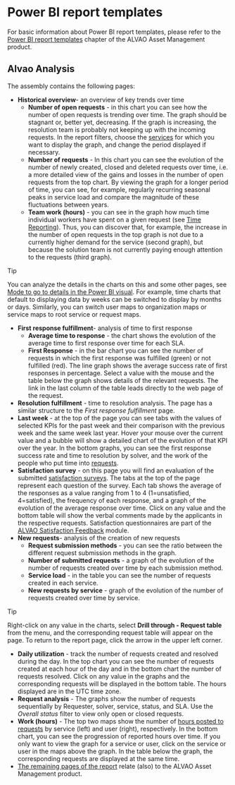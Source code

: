 # Power BI report templates
     
For basic information about Power BI report templates, please refer to the [Power BI report templates](../../alvao-asset-management/searching/power-bi) chapter of the ALVAO Asset Management product.
      
## Alvao Analysis
      
The assembly contains the following pages:
     
- **Historical overview**- an overview of key trends over time
    - **Number of open requests** - in this chart you can see how the number of open requests is trending over time. The graph should be stagnant or, better yet, decreasing. If the graph is increasing, the resolution team is probably not keeping up with the incoming requests.
  In the report filters, choose the [services](../../alvao-service-desk/implementation/services/service-roles) for which you want to display the graph, and change the period displayed if necessary.
    - **Number of requests** - In this chart you can see the evolution of the number of newly created, closed and deleted requests over time, i.e. a more detailed view of the gains and losses in the number of open requests from the top chart. By viewing the graph for a longer period of time, you can see, for example, regularly recurring seasonal peaks in service load and compare the magnitude of these fluctuations between years.
    - **Team work (hours)** - you can see in the graph how much time individual workers have spent on a given request (see [Time Reporting](../../alvao-service-desk/requests/work-time)). Thus, you can discover that, for example, the increase in the number of open requests in the top graph is not due to a currently higher demand for the service (second graph), but because the solution team is not currently paying enough attention to the requests (third graph).

> [!TIP]
> You can analyze the details in the charts on this and some other pages, see [Mode to go to details in the Power BI visual](https://docs.microsoft.com/en-us/power-bi/consumer/end-user-drill). For example, time charts that default to displaying data by weeks can be switched to display by months or days. Similarly, you can switch user maps to organization maps or service maps to root service or request maps.

- **First response fulfillment**- analysis of time to first response
    - **Average time to response** - the chart shows the evolution of the average time to first response over time for each SLA.
    - **First Response** - in the bar chart you can see the number of requests in which the first response was fulfilled (green) or not fulfilled (red). The line graph shows the average success rate of first responses in percentage. Select a value with the mouse and the table below the graph shows details of the relevant requests. The link in the last column of the table leads directly to the web page of the request.
- **Resolution fulfillment** - time to resolution analysis. The page has a similar structure to the *First response fulfillment* page.
- **Last week** - at the top of the page you can see tabs with the values of selected KPIs for the past week and their comparison with the previous week and the same week last year.   Hover your mouse over the current value and a bubble will show a detailed chart of the evolution of that KPI over the year.   In the bottom graphs, you can see the first response success rate and time to resolution by solver, and the work of the people who put time into [requests](../../alvao-service-desk/requests/work-time).
- **Satisfaction survey** - on this page you will find an evaluation of the submitted [satisfaction surveys](../../modules/alvao-satisfaction-feedback). The tabs at the top of the page represent each question of the survey.   Each tab shows the average of the responses as a value ranging from 1 to 4 (1=unsatisfied, 4=satisfied), the frequency of each response, and a graph of the evolution of the average response over time. Click on any value and the bottom table will show the verbal comments made by the applicants in the respective requests.   Satisfaction questionnaires are part of the [ALVAO Satisfaction Feedback](../../modules/alvao-satisfaction-feedback) module.
- **New requests**- analysis of the creation of new requests
    - **Request submission methods** - you can see the ratio between the different request submission methods in the graph.
    - **Number of submitted requests** - a graph of the evolution of the number of requests created over time by each submission method.
    - **Service load** - in the table you can see the number of requests created in each service.
    - **New requests by service** - graph of the evolution of the number of requests created over time by service.

> [!TIP]
> Right-click on any value in the charts, select **Drill through - Request table** from the menu, and the corresponding request table will appear on the page. To return to the report page, click the arrow in the upper left corner. 

- **Daily utilization** - track the number of requests created and resolved during the day.   In the top chart you can see the number of requests created at each hour of the day and in the bottom chart the number of requests resolved. Click on any value in the graphs and the corresponding requests will be displayed in the bottom table.   The hours displayed are in the UTC time zone.
- **Request analysis** - The graphs show the number of requests sequentially by Requester, solver, service, status, and SLA. Use the *Overall status* filter to view only open or closed requests.
- **Work (hours)** - The top two maps show the number of [hours posted to requests](../../alvao-service-desk/requests/work-time) by service (left) and user (right), respectively. In the bottom chart, you can see the progression of reported hours over time. If you only want to view the graph for a service or user, click on the service or user in the maps above the graph.   In the table below the graph, the corresponding requests are displayed at the same time.
- [The remaining pages of the report](../../alvao-asset-management/searching/power-bi) relate (also) to the ALVAO Asset Management product.
